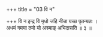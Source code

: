 +++
title = "03 वि न"

+++
वि न इन्द्र वि मृधो जहि नीचा यच्छ पृतन्यतः ।  
अधमं गमया तमो यो अस्माङ् अभिदासति ॥ ३ ॥